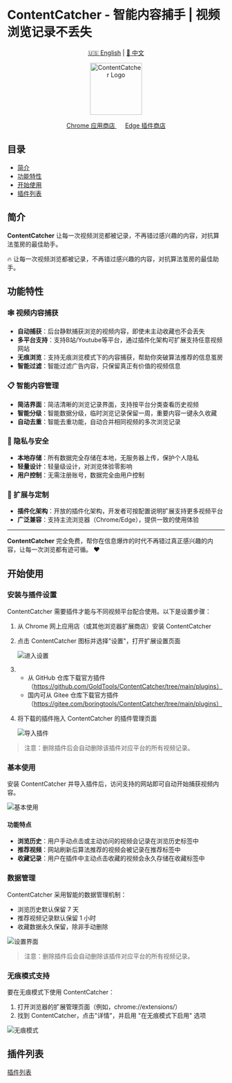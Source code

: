 # ContentCatcher - 智能内容捕手 | 视频浏览记录不丢失

<div align="center">

[🇺🇸 English](README.md) | [🌟 中文](README_CN.md) 

<img src="./assets/logo.png" alt="ContentCatcher Logo" width="120"/>


<p align="center">
  <a href="https://chrome.google.com/webstore/detail/hdicimgeggokokkjfcamkegbpbcebogd">
    Chrome 应用商店
  </a>
  &nbsp;&nbsp;&nbsp;&nbsp;
  <a href="https://microsoftedge.microsoft.com/addons/detail/giofekcbjmconbpfnogaonlebjecnael">
    Edge 插件商店
  </a>
</p>
</div>

## 目录

- [简介](#简介)
- [功能特性](#功能特性)
- [开始使用](#开始使用)
- [插件列表](#插件列表)

## 简介

**ContentCatcher** 让每一次视频浏览都被记录，不再错过感兴趣的内容，对抗算法茧房的最佳助手。

🔥 让每一次视频浏览都被记录，不再错过感兴趣的内容，对抗算法茧房的最佳助手。

## 功能特性

### 🕸️ 视频内容捕获
- **自动捕获**：后台静默捕获浏览的视频内容，即使未主动收藏也不会丢失
- **多平台支持**：支持B站/Youtube等平台，通过插件化架构可扩展支持任意视频网站
- **无痕浏览**：支持无痕浏览模式下的内容捕获，帮助你突破算法推荐的信息茧房
- **智能过滤**：智能过滤广告内容，只保留真正有价值的视频信息

### 📋 智能内容管理
- **简洁界面**：简洁清晰的浏览记录界面，支持按平台分类查看历史视频
- **智能分级**：智能数据分级，临时浏览记录保留一周，重要内容一键永久收藏
- **自动去重**：智能去重功能，自动合并相同视频的多次浏览记录

### 🔐 隐私与安全
- **本地存储**：所有数据完全存储在本地，无服务器上传，保护个人隐私
- **轻量设计**：轻量级设计，对浏览体验零影响
- **用户控制**：无需注册账号，数据完全由用户控制

### 🧩 扩展与定制
- **插件化架构**：开放的插件化架构，开发者可按配置说明扩展支持更多视频平台
- **广泛兼容**：支持主流浏览器（Chrome/Edge），提供一致的使用体验

---

**ContentCatcher** 完全免费，帮你在信息爆炸的时代不再错过真正感兴趣的内容，让每一次浏览都有迹可循。 ❤️

## 开始使用

### 安装与插件设置
ContentCatcher 需要插件才能与不同视频平台配合使用。以下是设置步骤：

1. 从 Chrome 网上应用店（或其他浏览器扩展商店）安装 ContentCatcher
2. 点击 ContentCatcher 图标并选择"设置"，打开扩展设置页面
   
   ![进入设置](./assets/gotosetting_zh.png)

3. - 从 GitHub 仓库下载官方插件（https://github.com/GoldTools/ContentCatcher/tree/main/plugins）
   - 国内可从 Gitee 仓库下载官方插件（https://gitee.com/boringtools/ContentCatcher/tree/main/plugins）
4. 将下载的插件拖入 ContentCatcher 的插件管理页面
   
   ![导入插件](./assets/import_zh.png)

> 注意：删除插件后会自动删除该插件对应平台的所有视频记录。

### 基本使用
安装 ContentCatcher 并导入插件后，访问支持的网站即可自动开始捕获视频内容。

![基本使用](./assets/usage_zh.png)

#### 功能特点
- **浏览历史**：用户手动点击或主动访问的视频会记录在浏览历史标签中
- **推荐视频**：网站刷新后算法推荐的视频会被记录在推荐标签中
- **收藏记录**：用户在插件中主动点击收藏的视频会永久存储在收藏标签中

### 数据管理
ContentCatcher 采用智能的数据管理机制：
- 浏览历史默认保留 7 天
- 推荐视频记录默认保留 1 小时
- 收藏数据永久保留，除非手动删除

![设置界面](./assets/settings_zh.png)

> 注意：删除插件后会自动删除该插件对应平台的所有视频记录。

### 无痕模式支持
要在无痕模式下使用 ContentCatcher：
1. 打开浏览器的扩展管理页面（例如，chrome://extensions/）
2. 找到 ContentCatcher，点击"详情"，并启用 "在无痕模式下启用" 选项

![无痕模式](./assets/incognito_zh.png)

## 插件列表
[插件列表](./plugins/README_CN.md)